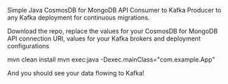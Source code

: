 Simple Java CosmosDB for MongoDB API Consumer to Kafka Producer to any Kafka deployment for continuous migrations.

Download the repo, replace the values for your CosmosDB for MongoDB API connection URI, values for your Kafka brokers and deployment configurations

mvn clean install
mvn exec:java -Dexec.mainClass="com.example.App"

And you should see your data flowing to Kafka!
